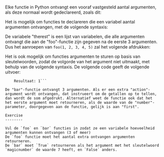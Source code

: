 Elke functie in Python ontvangt een vooraf vastgesteld aantal argumenten, als deze normaal wordt gedeclareerd, zoals dit:

Het is mogelijk om functies te declareren die een variabel aantal argumenten ontvangen, met de volgende syntaxis:

De variabele "therest" is een lijst van variabelen, die alle argumenten ontvangt die aan de "foo"-functie zijn gegeven na de eerste 3 argumenten. Dus het aanroepen van `foo(1, 2, 3, 4, 5)` zal het volgende afdrukken:

Het is ook mogelijk om functies argumenten te sturen op basis van sleutelwoorden, zodat de volgorde van het argument niet uitmaakt, met behulp van de volgende syntaxis. De volgende code geeft de volgende uitvoer: 
```De som is: 6
    Resultaat: 1```

De "bar"-functie ontvangt 3 argumenten. Als er een extra "action"-argument wordt ontvangen, dat instrueert om de getallen op te tellen, dan wordt de som afgedrukt. Alternatief weet de functie ook dat het het eerste argument moet retourneren, als de waarde van de "number"-parameter, doorgegeven aan de functie, gelijk is aan "first".

Exercise
--------

Vul de `foo` en `bar` functies in zodat ze een variabele hoeveelheid argumenten kunnen ontvangen (3 of meer)
De `foo` functie moet het aantal extra ontvangen argumenten retourneren.
De `bar` moet `True` retourneren als het argument met het sleutelwoord `magicnumber` de waarde 7 heeft, en `False` anders.